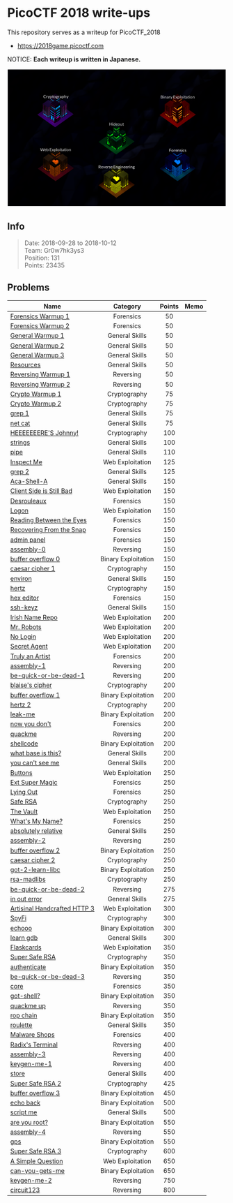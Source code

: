 # PicoCTF 2018 write-ups
This repository serves as a writeup for PicoCTF_2018  
* <https://2018game.picoctf.com>

NOTICE: **Each writeup is written in Japanese.**

![img](./assets/img/Screenshot_2018-10-16_01-24-58.png)

## Info
	
> Date: 2018-09-28 to 2018-10-12  
> Team:  Gr0w7hk3ys3  
> Position: 131  
> Points:  23435

## Problems
Name | Category | Points | Memo
----------|:--------:|:------:| -------
[Forensics Warmup 1](./Forensics/Forensics_Warmup_1) | Forensics | 50 | 
[Forensics Warmup 2](./Forensics/Forensics_Warmup_2) | Forensics | 50 | 
[General Warmup 1](./General_Skills/General_Warmup_1) | General Skills | 50 | 
[General Warmup 2](./General_Skills/General_Warmup_2) | General Skills | 50 | 
[General Warmup 3](./General_Skills/General_Warmup_3) | General Skills | 50 | 
[Resources](./General_Skills/Resources) | General Skills | 50 | 
[Reversing Warmup 1](./Reversing/Reversing_Warmup_1) | Reversing | 50 | 
[Reversing Warmup 2](./Reversing/Reversing_Warmup_2) | Reversing | 50 | 
[Crypto Warmup 1](./Cryptography/Crypto_Warmup_1) | Cryptography | 75 | 
[Crypto Warmup 2](./Cryptography/Crypto_Warmup_2) | Cryptography | 75 | 
[grep 1](./General_Skills/grep_1) | General Skills | 75 | 
[net cat](./General_Skills/net_cat) | General Skills | 75 | 
[HEEEEEEERE'S Johnny!](./Cryptography/HEEEEEEERE'S_Johnny!) | Cryptography | 100 | 
[strings](./General_Skills/strings) | General Skills | 100 | 
[pipe](./General_Skills/pipe) | General Skills | 110 | 
[Inspect Me](./Web_Exploitation/Inspect_Me) | Web Exploitation | 125 | 
[grep 2](./General_Skills/grep_2) | General Skills | 125 | 
[Aca-Shell-A](./General_Skills/Aca-Shell-A) | General Skills | 150 | 
[Client Side is Still Bad](./Web_Exploitation/Client_Side_is_Still_Bad) | Web Exploitation | 150 | 
[Desrouleaux](./Forensics/Desrouleaux) | Forensics | 150 | 
[Logon](./Web_Exploitation/Logon) | Web Exploitation | 150 | 
[Reading Between the Eyes](./Forensics/Reading_Between_the_Eyes) | Forensics | 150 | 
[Recovering From the Snap](./Forensics/Recovering_From_the_Snap) | Forensics | 150 | 
[admin panel](./Forensics/admin_panel) | Forensics | 150 | 
[assembly-0](./Reversing/assembly-0) | Reversing | 150 | 
[buffer overflow 0](./Binary_Exploitation/buffer_overflow_0) | Binary Exploitation | 150 | 
[caesar cipher 1](./Cryptography/caesar_cipher_1) | Cryptography | 150 | 
[environ](./General_Skills/environ) | General Skills | 150 | 
[hertz](./Cryptography/hertz) | Cryptography | 150 | 
[hex editor](./Forensics/hex_editor) | Forensics | 150 | 
[ssh-keyz](./General_Skills/ssh-keyz) | General Skills | 150 | 
[Irish Name Repo](./Web_Exploitation/Irish_Name_Repo) | Web Exploitation | 200 | 
[Mr. Robots](./Web_Exploitation/Mr._Robots) | Web Exploitation | 200 | 
[No Login](./Web_Exploitation/No_Login) | Web Exploitation | 200 | 
[Secret Agent](./Web_Exploitation/Secret_Agent) | Web Exploitation | 200 | 
[Truly an Artist](./Forensics/Truly_an_Artist) | Forensics | 200 | 
[assembly-1](./Reversing/assembly-1) | Reversing | 200 | 
[be-quick-or-be-dead-1](./Reversing/be-quick-or-be-dead-1) | Reversing | 200 | 
[blaise's cipher](./Cryptography/blaise's_cipher) | Cryptography | 200 | 
[buffer overflow 1](./Binary_Exploitation/buffer_overflow_1) | Binary Exploitation | 200 | 
[hertz 2](./Cryptography/hertz_2) | Cryptography | 200 | 
[leak-me](./Binary_Exploitation/leak-me) | Binary Exploitation | 200 | 
[now you don't](./Forensics/now_you_don't) | Forensics | 200 | 
[quackme](./Reversing/quackme) | Reversing | 200 | 
[shellcode](./Binary_Exploitation/shellcode) | Binary Exploitation | 200 | 
[what base is this?](./General_Skills/what_base_is_this?) | General Skills | 200 | 
[you can't see me](./General_Skills/you_can't_see_me) | General Skills | 200 | 
[Buttons](./Web_Exploitation/Buttons) | Web Exploitation | 250 | 
[Ext Super Magic](./Forensics/Ext_Super_Magic) | Forensics | 250 | 
[Lying Out](./Forensics/Lying_Out) | Forensics | 250 | 
[Safe RSA](./Cryptography/Safe_RSA) | Cryptography | 250 | 
[The Vault](./Web_Exploitation/The_Vault) | Web Exploitation | 250 | 
[What's My Name?](./Forensics/What's_My_Name?) | Forensics | 250 | 
[absolutely relative](./General_Skills/absolutely_relative) | General Skills | 250 | 
[assembly-2](./Reversing/assembly-2) | Reversing | 250 | 
[buffer overflow 2](./Binary_Exploitation/buffer_overflow_2) | Binary Exploitation | 250 | 
[caesar cipher 2](./Cryptography/caesar_cipher_2) | Cryptography | 250 | 
[got-2-learn-libc](./Binary_Exploitation/got-2-learn-libc) | Binary Exploitation | 250 | 
[rsa-madlibs](./Cryptography/rsa-madlibs) | Cryptography | 250 | 
[be-quick-or-be-dead-2](./Reversing/be-quick-or-be-dead-2) | Reversing | 275 | 
[in out error](./General_Skills/in_out_error) | General Skills | 275 | 
[Artisinal Handcrafted HTTP 3](./Web_Exploitation/Artisinal_Handcrafted_HTTP_3) | Web Exploitation | 300 | 
[SpyFi](./Cryptography/SpyFi) | Cryptography | 300 | 
[echooo](./Binary_Exploitation/echooo) | Binary Exploitation | 300 | 
[learn gdb](./General_Skills/learn_gdb) | General Skills | 300 | 
[Flaskcards](./Web_Exploitation/Flaskcards) | Web Exploitation | 350 | 
[Super Safe RSA](./Cryptography/Super_Safe_RSA) | Cryptography | 350 | 
[authenticate](./Binary_Exploitation/authenticate) | Binary Exploitation | 350 | 
[be-quick-or-be-dead-3](./Reversing/be-quick-or-be-dead-3) | Reversing | 350 | 
[core](./Forensics/core) | Forensics | 350 | 
[got-shell?](./Binary_Exploitation/got-shell?) | Binary Exploitation | 350 | 
[quackme up](./Reversing/quackme_up) | Reversing | 350 | 
[rop chain](./Binary_Exploitation/rop_chain) | Binary Exploitation | 350 | 
[roulette](./General_Skills/roulette) | General Skills | 350 | 
[Malware Shops](./Forensics/Malware_Shops) | Forensics | 400 | 
[Radix's Terminal](./Reversing/Radix's_Terminal) | Reversing | 400 | 
[assembly-3](./Reversing/assembly-3) | Reversing | 400 | 
[keygen-me-1](./Reversing/keygen-me-1) | Reversing | 400 | 
[store](./General_Skills/store) | General Skills | 400 | 
[Super Safe RSA 2](./Cryptography/Super_Safe_RSA_2) | Cryptography | 425 | 
[buffer overflow 3](./Binary_Exploitation/buffer_overflow_3) | Binary Exploitation | 450 | 
[echo back](./Binary_Exploitation/echo_back) | Binary Exploitation | 500 | 
[script me](./General_Skills/script_me) | General Skills | 500 | 
[are you root?](./Binary_Exploitation/are_you_root?) | Binary Exploitation | 550 | 
[assembly-4](./Reversing/assembly-4) | Reversing | 550 | 
[gps](./Binary_Exploitation/gps) | Binary Exploitation | 550 | 
[Super Safe RSA 3](./Cryptography/Super_Safe_RSA_3) | Cryptography | 600 | 
[A Simple Question](./Web_Exploitation/A_Simple_Question) | Web Exploitation | 650 | 
[can-you-gets-me](./Binary_Exploitation/can-you-gets-me) | Binary Exploitation | 650 | 
[keygen-me-2](./Reversing/keygen-me-2) | Reversing | 750 | 
[circuit123](./Reversing/circuit123) | Reversing | 800 | 
